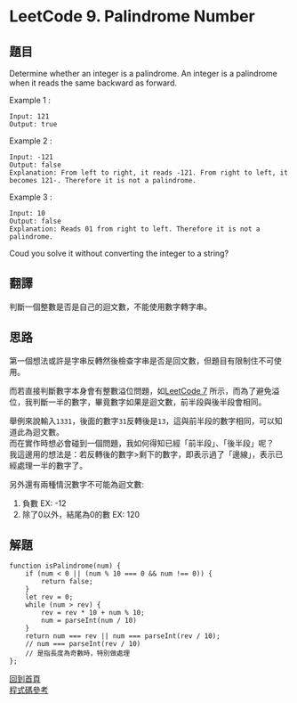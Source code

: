 # LeetCode 9. Palindrome Number

## 題目
Determine whether an integer is a palindrome. An integer is a palindrome when it reads the same backward as forward.

Example 1 :
```
Input: 121
Output: true
```

Example 2 :
```
Input: -121
Output: false
Explanation: From left to right, it reads -121. From right to left, it becomes 121-. Therefore it is not a palindrome.
```

Example 3 :
```
Input: 10
Output: false
Explanation: Reads 01 from right to left. Therefore it is not a palindrome.
```

Coud you solve it without converting the integer to a string?
## 翻譯

判斷一個整數是否是自己的迴文數，不能使用數字轉字串。 

## 思路

第一個想法或許是字串反轉然後檢查字串是否是回文數，但題目有限制住不可使用。  

而若直接判斷數字本身會有整數溢位問題，如[LeetCode 7](../reverse_integer/README.md) 所示，而為了避免溢位，我判斷一半的數字，畢竟數字如果是迴文數，前半段與後半段會相同。  

舉例來說輸入`1331`，後面的數字`31`反轉後是`13`，這與前半段的數字相同，可以知道此為迴文數。  
而在實作時想必會碰到一個問題，我如何得知已經「前半段」、「後半段」呢？  
我這邊用的想法是：若反轉後的數字>剩下的數字，即表示過了「邊線」，表示已經處理一半的數字了。  

另外還有兩種情況數字不可能為迴文數:
1. 負數 EX: -12
1. 除了0以外，結尾為0的數 EX: 120


## 解題

```
function isPalindrome(num) {
    if (num < 0 || (num % 10 === 0 && num !== 0)) {
        return false;
    }
    let rev = 0;
    while (num > rev) {
        rev = rev * 10 + num % 10;
        num = parseInt(num / 10)
    }
    return num === rev || num === parseInt(rev / 10);
    // num === parseInt(rev / 10)
    // 是指長度為奇數時，特別做處理
};
```
[回到首頁](../../README.md)  
[程式碼參考](scripts/index.js)